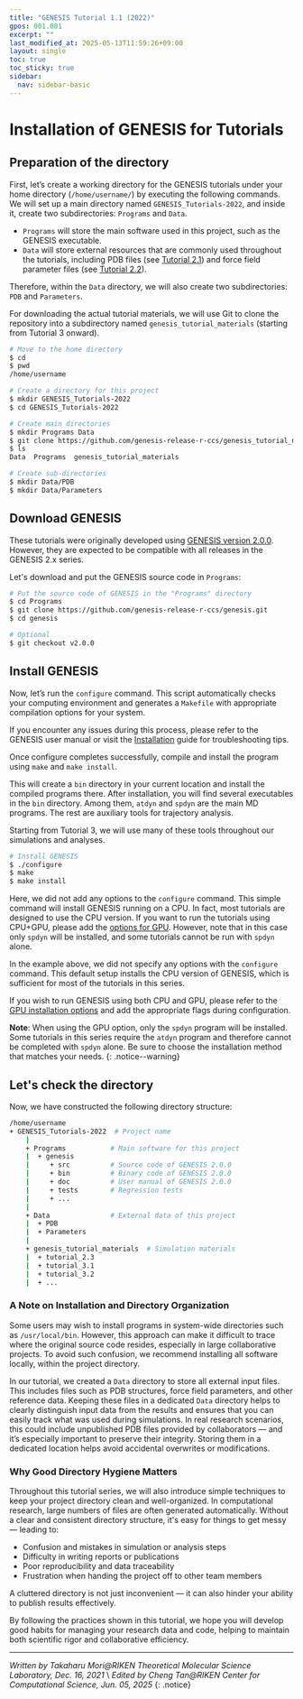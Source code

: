 ```yaml
---
title: "GENESIS Tutorial 1.1 (2022)"
gpos: 001.001
excerpt: ""
last_modified_at: 2025-05-13T11:59:26+09:00
layout: single
toc: true
toc_sticky: true
sidebar:
  nav: sidebar-basic
---
```


# Installation of GENESIS for Tutorials

## Preparation of the directory


First, let’s create a working directory for the GENESIS tutorials under your
home directory (`/home/username/`) by executing the following commands. We will
set up a main directory named `GENESIS_Tutorials-2022`, and inside it, create two
subdirectories: `Programs` and `Data`.
- `Programs` will store the main software used in this project, such as the GENESIS executable.
- `Data` will store external resources that are commonly used throughout the tutorials, including PDB files (see [Tutorial 2.1](/tutorials/genesis_tutorial_2.1_2022/)) and force field parameter files (see [Tutorial 2.2](/tutorials/genesis_tutorial_2.2_2022/)).

Therefore, within the `Data` directory, we will also create two subdirectories:
`PDB` and `Parameters`.  

For downloading the actual tutorial materials, we will use Git to clone the
repository into a subdirectory named `genesis_tutorial_materials` (starting from
Tutorial 3 onward).

```bash
# Move to the home directory 
$ cd
$ pwd
/home/username

# Create a directory for this project
$ mkdir GENESIS_Tutorials-2022
$ cd GENESIS_Tutorials-2022

# Create main directories
$ mkdir Programs Data
$ git clone https://github.com/genesis-release-r-ccs/genesis_tutorial_materials
$ ls
Data  Programs  genesis_tutorial_materials

# Create sub-directories
$ mkdir Data/PDB
$ mkdir Data/Parameters
```

## Download GENESIS

These tutorials were originally developed using [GENESIS version 2.0.0](/docs/download/).
However, they are expected to be compatible with all releases in the GENESIS 2.x series.


Let's download and put the GENESIS source code in `Programs`:
```bash
# Put the source code of GENESIS in the "Programs" directory 
$ cd Programs
$ git clone https://github.com/genesis-release-r-ccs/genesis.git
$ cd genesis

# Optional
$ git checkout v2.0.0
```


## Install GENESIS

Now, let’s run the `configure` command. This script automatically checks your
computing environment and generates a `Makefile` with appropriate compilation
options for your system.

If you encounter any issues during this process, please refer to the GENESIS
user manual or visit the [Installation](/docs/installation/) guide for
troubleshooting tips.

Once configure completes successfully, compile and install the program using
`make` and `make install`.

This will create a `bin` directory in your current location and install the
compiled programs there. After installation, you will find several executables
in the `bin` directory. Among them, `atdyn` and `spdyn` are the main MD
programs. The rest are auxiliary tools for trajectory analysis.

Starting from Tutorial 3, we will use many of these tools throughout our
simulations and analyses.

```bash
# Install GENESIS
$ ./configure
$ make
$ make install
```

Here, we did not add any options to the `configure` command. This simple command
will install GENESIS running on a CPU. In fact, most tutorials are designed to
use the CPU version. If you want to run the tutorials using CPU+GPU, please add
the [options for GPU](/docs/installation/). However, note that in this case only
`spdyn` will be installed, and some tutorials cannot be run with `spdyn` alone.


In the example above, we did not specify any options with the `configure` command.
This default setup installs the CPU version of GENESIS, which is sufficient for
most of the tutorials in this series.

If you wish to run GENESIS using both CPU and GPU, please refer to the 
[GPU installation options](/docs/installation/) and add the appropriate flags 
during configuration.

**Note**: When using the GPU option, only the `spdyn` program will be installed.
Some tutorials in this series require the `atdyn` program and therefore cannot
be completed with `spdyn` alone. Be sure to choose the installation method that
matches your needs.
{: .notice--warning}


## Let's check the directory

Now, we have constructed the following directory structure:

```bash
/home/username
+ GENESIS_Tutorials-2022  # Project name
    |
    + Programs           # Main software for this project
    |  + genesis
    |     + src          # Source code of GENESIS 2.0.0
    |     + bin          # Binary code of GENESIS 2.0.0
    |     + doc          # User manual of GENESIS 2.0.0
    |     + tests        # Regression tests
    |     + ...
    |
    + Data               # External data of this project
    |  + PDB
    |  + Parameters
    |
    + genesis_tutorial_materials  # Simulation materials
    |  + tutorial_2.3
    |  + tutorial_3.1
    |  + tutorial_3.2
    |  + ...
```


### A Note on Installation and Directory Organization

Some users may wish to install programs in system-wide directories such as
`/usr/local/bin`. However, this approach can make it difficult to trace where
the original source code resides, especially in large collaborative projects.
To avoid such confusion, we recommend installing all software locally, within
the project directory.

In our tutorial, we created a `Data` directory to store all external input
files. This includes files such as PDB structures, force field parameters, and
other reference data. Keeping these files in a dedicated `Data` directory helps
to clearly distinguish input data from the results and ensures that you can
easily track what was used during simulations. In real research scenarios, this
could include unpublished PDB files provided by collaborators — and it’s
especially important to preserve their integrity. Storing them in a dedicated
location helps avoid accidental overwrites or modifications.


### Why Good Directory Hygiene Matters

Throughout this tutorial series, we will also introduce simple techniques to
keep your project directory clean and well-organized. In computational research,
large numbers of files are often generated automatically. Without a clear and
consistent directory structure, it's easy for things to get messy — leading to:

- Confusion and mistakes in simulation or analysis steps
- Difficulty in writing reports or publications
- Poor reproducibility and data traceability
- Frustration when handing the project off to other team members

A cluttered directory is not just inconvenient — it can also hinder your ability
to publish results effectively.

By following the practices shown in this tutorial, we hope you will develop good
habits for managing your research data and code, helping to maintain both
scientific rigor and collaborative efficiency.

---

*Written by Takaharu Mori@RIKEN Theoretical Molecular Science
Laboratory, Dec. 16, 2021* \\
*Edited by Cheng Tan@RIKEN Center for Computational Science, Jun. 05, 2025*
{: .notice}

